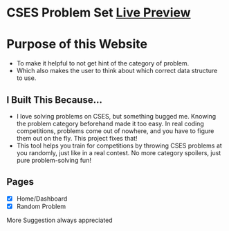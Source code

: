# CSES Problem Set [Live Preview](https://cses-problem-set-vineet-53.vercel.app/)

# Purpose of this Website

- To make it helpful to not get hint of the category of problem.
- Which also makes the user to think about which correct data structure to use.

## I Built This Because...

- I love solving problems on CSES, but something bugged me. Knowing the problem category beforehand made it too easy. In real coding competitions, problems come out of nowhere, and you have to figure them out on the fly. This project fixes that!
- This tool helps you train for competitions by throwing CSES problems at you randomly, just like in a real contest. No more category spoilers, just pure problem-solving fun!

## Pages

- [x] Home/Dashboard
- [x] Random Problem

More Suggestion always appreciated
